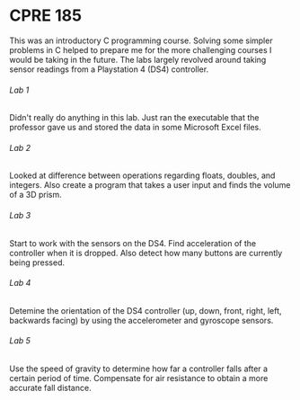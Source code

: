 # CPRE 185
This was an introductory C programming course. Solving some simpler problems in C helped to prepare me for the more challenging courses I would be taking in the future. The labs largely revolved around taking sensor readings from a Playstation 4 (DS4) controller.

###### Lab 1
Didn't really do anything in this lab. Just ran the executable that the professor gave us and stored the data in some Microsoft Excel files.

###### Lab 2
Looked at difference between operations regarding floats, doubles, and integers. Also create a program that takes a user input and finds the volume of a 3D prism.

###### Lab 3
Start to work with the sensors on the DS4. Find acceleration of the controller when it is dropped. Also detect how many buttons are currently being pressed.

###### Lab 4
Detemine the orientation of the DS4 controller (up, down, front, right, left, backwards facing) by using the accelerometer and gyroscope sensors.

###### Lab 5
Use the speed of gravity to determine how far a controller falls after a certain period of time. Compensate for air resistance to obtain a more accurate fall distance.
